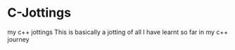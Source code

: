 # C-Jottings
my c++ jottings
This is basically a jotting of all I have learnt so far in my c++ journey
